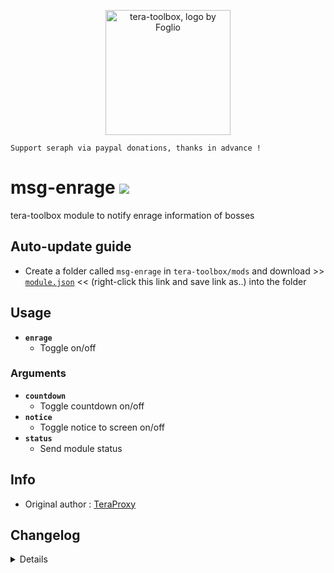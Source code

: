 <p align="center">
<a href="#">
<img src="https://github.com/seraphinush-gaming/pastebin/blob/master/logo_ttb_trans.png?raw=true" width="200" height="200" alt="tera-toolbox, logo by Foglio" />
</a>
</p>

```
Support seraph via paypal donations, thanks in advance !
```

# msg-enrage [![](https://img.shields.io/badge/paypal-donate-333333.svg?colorA=0070BA&colorB=333333)](https://www.paypal.me/seraphinush)
tera-toolbox module to notify enrage information of bosses

## Auto-update guide
- Create a folder called `msg-enrage` in `tera-toolbox/mods` and download >> [`module.json`](https://raw.githubusercontent.com/seraphinush-gaming/msg-enrage/master/module.json) << (right-click this link and save link as..) into the folder

## Usage
- __`enrage`__
  - Toggle on/off
### Arguments
- __`countdown`__
  - Toggle countdown on/off
- __`notice`__
  - Toggle notice to screen on/off
- __`status`__
  - Send module status

## Info
- Original author : [TeraProxy](https://github.com/TeraProxy)

## Changelog
<details>

    1.19
    - Added `countdown` option
    1.18
    - Reinstated `tera-game-state`
    1.17
    - Added settings-migrator support
    1.16
    - Removed `tera-game-state` usage
    1.15
    - Added hot-reload support
    1.14
    - Updated for caali-proxy-nextgen
    1.13
    - Removed `Command` require()
    - Removed `tera-game-state` require()
    - Updated to `mod.command`
    - Updated to `mod.game`
    1.12
    - Removed font color bloat
    - Added `tera-game-state` dependency
    1.11
    - Added auto-update support
    - Refactored config file
    -- Added `enable`
    -- Added `notice`
    1.10
    - Personalized code aesthetics
    1.00
    - Initial fork

</details>
